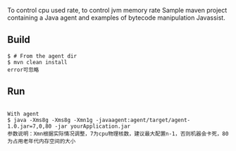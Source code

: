 To control cpu used rate, to control jvm memory rate
Sample maven project containing a Java agent and examples of bytecode manipulation Javassist.


## Build

```
$ # From the agent dir
$ mvn clean install
error可忽略
```

## Run

```

With agent
$ java -Xms8g -Xms8g -Xmn1g -javaagent:agent/target/agent-1.0.jar=7,0,80 -jar yourApplication.jar 
参数说明：Xmn根据实际情况调整，7为cpu物理核数，建议最大配置n-1，否则机器会卡死，80为占用老年代内存空间的大小

